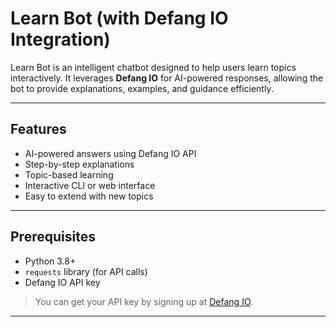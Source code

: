 # Learn Bot (with Defang IO Integration)

Learn Bot is an intelligent chatbot designed to help users learn topics interactively. It leverages **Defang IO** for AI-powered responses, allowing the bot to provide explanations, examples, and guidance efficiently.

---

## Features

- AI-powered answers using Defang IO API
- Step-by-step explanations
- Topic-based learning
- Interactive CLI or web interface
- Easy to extend with new topics

---

## Prerequisites

- Python 3.8+
- `requests` library (for API calls)
- Defang IO API key

> You can get your API key by signing up at [Defang IO](https://defang.io/).

---


